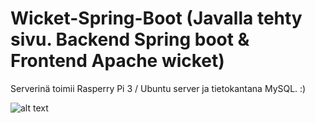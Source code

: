 # Wicket-Spring-Boot (Javalla tehty sivu. Backend Spring boot & Frontend Apache wicket)

Serverinä toimii Rasperry Pi 3 / Ubuntu server ja tietokantana MySQL. :) 

![alt text](https://i.imgur.com/IxUyoYy.png)
